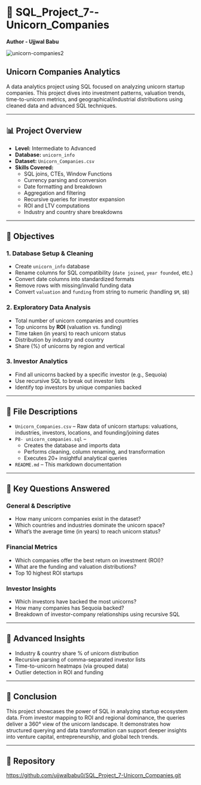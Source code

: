 # 🦄 SQL_Project_7--Unicorn_Companies  
**Author - Ujjwal Babu** 

![unicorn-companies2](https://github.com/user-attachments/assets/c81df2c7-8703-4146-8851-0d3a684befb3)
 
## Unicorn Companies Analytics
A data analytics project using SQL focused on analyzing unicorn startup companies. This project dives into investment patterns, valuation trends, time-to-unicorn metrics, and geographical/industrial distributions using cleaned data and advanced SQL techniques.

------------------------------------------------------------------------------------------------

## 📊 Project Overview  
- **Level:** Intermediate to Advanced  
- **Database:** `unicorn_info`  
- **Dataset:** `Unicorn_Companies.csv`  
- **Skills Covered:**  
  - SQL joins, CTEs, Window Functions  
  - Currency parsing and conversion  
  - Date formatting and breakdown  
  - Aggregation and filtering  
  - Recursive queries for investor expansion  
  - ROI and LTV computations  
  - Industry and country share breakdowns  

------------------------------------------------------------------------------------------------

## 🎯 Objectives

### 1. **Database Setup & Cleaning**  
- Create `unicorn_info` database  
- Rename columns for SQL compatibility (`date joined`, `year founded`, etc.)  
- Convert date columns into standardized formats  
- Remove rows with missing/invalid funding data  
- Convert `valuation` and `funding` from string to numeric (handling `$M`, `$B`)

### 2. **Exploratory Data Analysis**  
- Total number of unicorn companies and countries  
- Top unicorns by **ROI** (valuation vs. funding)  
- Time taken (in years) to reach unicorn status  
- Distribution by industry and country  
- Share (%) of unicorns by region and vertical  

### 3. **Investor Analytics**  
- Find all unicorns backed by a specific investor (e.g., Sequoia)  
- Use recursive SQL to break out investor lists  
- Identify top investors by unique companies backed  

------------------------------------------------------------------------------------------------

## 📁 File Descriptions

- `Unicorn_Companies.csv` – Raw data of unicorn startups: valuations, industries, investors, locations, and founding/joining dates  
- `P8- unicorn_companies.sql` –  
  - Creates the database and imports data  
  - Performs cleaning, column renaming, and transformation  
  - Executes 20+ insightful analytical queries  
- `README.md` – This markdown documentation

------------------------------------------------------------------------------------------------

## 📌 Key Questions Answered

### General & Descriptive
- How many unicorn companies exist in the dataset?  
- Which countries and industries dominate the unicorn space?  
- What’s the average time (in years) to reach unicorn status?  

### Financial Metrics
- Which companies offer the best return on investment (ROI)?  
- What are the funding and valuation distributions?  
- Top 10 highest ROI startups  

### Investor Insights
- Which investors have backed the most unicorns?  
- How many companies has Sequoia backed?  
- Breakdown of investor-company relationships using recursive SQL  

------------------------------------------------------------------------------------------------

## 🔮 Advanced Insights
- Industry & country share % of unicorn distribution  
- Recursive parsing of comma-separated investor lists  
- Time-to-unicorn heatmaps (via grouped data)  
- Outlier detection in ROI and funding  

------------------------------------------------------------------------------------------------

## 🧠 Conclusion

This project showcases the power of SQL in analyzing startup ecosystem data. From investor mapping to ROI and regional dominance, the queries deliver a 360° view of the unicorn landscape. It demonstrates how structured querying and data transformation can support deeper insights into venture capital, entrepreneurship, and global tech trends.

------------------------------------------------------------------------------------------------

## 🔗 Repository  


https://github.com/ujjwalbabu0/SQL_Project_7-Unicorn_Companies.git
